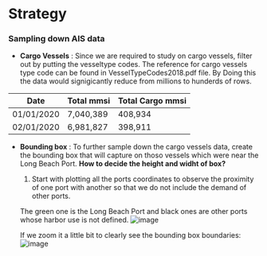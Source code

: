 # Strategy

### Sampling down AIS data

* **Cargo Vessels** : Since we are required to study on cargo vessels, filter out by putting the vesseltype codes. The reference for cargo vessels type code can be found in VesselTypeCodes2018.pdf file.
  By Doing this the data would signigicantly reduce from millions to hunderds of rows.

| Date  | Total mmsi | Total Cargo mmsi |
| ------------- | ------------- | ------------- |
| 01/01/2020  | 7,040,389  | 408,934  |
| 02/01/2020  | 6,981,827  |  398,911  |

*  **Bounding box** : To further sample down the cargo vessels data, create the bounding box that will capture on thoso vessels which were near the Long Beach Port.
   **How to decide the height and widht of box?**
     1) Start with plotting all the ports coordinates to observe the proximity of one port with another so that we do not include the demand of other ports.

    The green one is the Long Beach Port and black ones are other ports whose harbor use is not defined.
    ![image](https://github.com/jyoti2728/DP-Assignment/assets/170928275/714961b4-3ac0-4996-b204-d3ecd7d6d305)

    If we zoom it a little bit to clearly see the bounding box boundaries:
    ![image](https://github.com/jyoti2728/DP-Assignment/assets/170928275/c8586d33-f0c9-4384-b6e6-5f287540b636)

